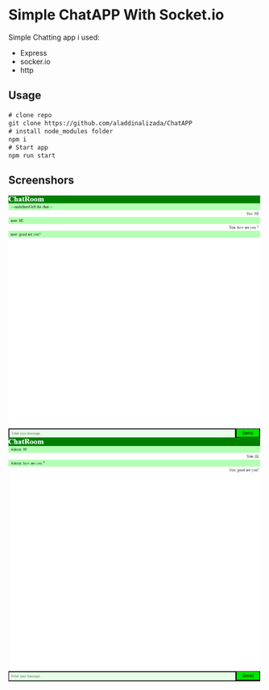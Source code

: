 # Simple ChatAPP With Socket.io
Simple Chatting app i used: 
* Express
* socker.io
* http
## Usage 
```
# clone repo
git clone https://github.com/aladdinalizada/ChatAPP
# install node_modules folder
npm i
# Start app
npm run start
```
## Screenshors

<img title="cover-photo" alt="" src="images/user1.png" width="500px" align="left">
<img title="cover-photo-2" alt="" src="images/user2.png" width="500px" align="left">


